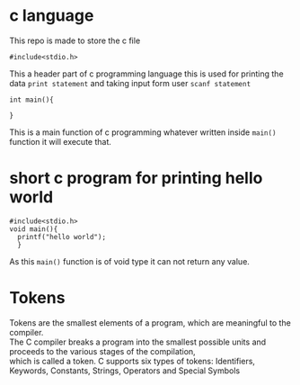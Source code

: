 # c language
This repo is made to store the c file 

``` shell
#include<stdio.h>
```
This a header part of c programming language this is used for printing the data `print statement` and taking input form user `scanf statement` 
``` shell
int main(){

}
```
This is a main function of c programming whatever written inside `main()` function it will execute that.

# short c program for printing hello world
```shell
#include<stdio.h>
void main(){
  printf("hello world");
  }
```
As this `main()` function is of void type it can not return any value.
# Tokens
Tokens are the smallest elements of a program, which are meaningful to the compiler.<br>
The C compiler breaks a program into the smallest possible units and proceeds to the various stages of the compilation,<br>
which is called a token. C supports six types of tokens: Identifiers, Keywords, Constants, Strings, Operators and Special Symbols<br>

